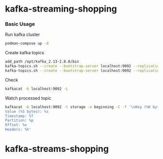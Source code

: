 # kafka-streaming-shopping

### Basic Usage

Run kafka cluster

```bash
podman-compose up -d
```

Create kafka topics

```bash
add_path /opt/kafka_2.13-2.8.0/bin
kafka-topics.sh --create --bootstrap-server localhost:9092 --replication-factor 1 --partitions 1 --topic purchases
kafka-topics.sh --create --bootstrap-server localhost:9092 --replication-factor 1 --partitions 1 --topic storage
```

Check
```bash
kafkacat -b localhost:9092 -L
```

Watch processed topic
```bash
kafkacat -b localhost:9092 -t storage -o beginning -C -f '\nKey (%K bytes): %k
Value (%S bytes): %s
Timestamp: %T
Partition: %p
Offset: %o
Headers: %h'
```
# kafka-streams-shopping
